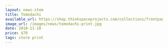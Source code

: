 ```yaml
---
layout: news-item
title: Tomodachi
available_url: https://shop.thinkspaceprojects.com/collections/frontpage/products/jolene-lai-tomadachi-print
image_url: /images/news/tomodachi-print.jpg
date: 2018-11-10 
price: $70
tags: store print 
---
```

